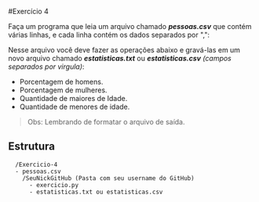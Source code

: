 #Exercício 4

Faça um programa que leia um arquivo chamado **_pessoas.csv_** que contém várias linhas, e cada linha contém os dados separados por ",":

Nesse arquivo você deve fazer as operações abaixo e gravá-las em um novo arquivo chamado **_estatisticas.txt_** ou **_estatisticas.csv_** _(campos separados por virgula)_:

- Porcentagem de homens.
- Porcentagem de mulheres.
- Quantidade de maiores de Idade.
- Quantidade de menores de idade.


> Obs: Lembrando de formatar o arquivo de saída.


## Estrutura 

```
  /Exercicio-4
  - pessoas.csv
    /SeuNickGitHub (Pasta com seu username do GitHub)
      - exercicio.py
      - estatisticas.txt ou estatisticas.csv
```